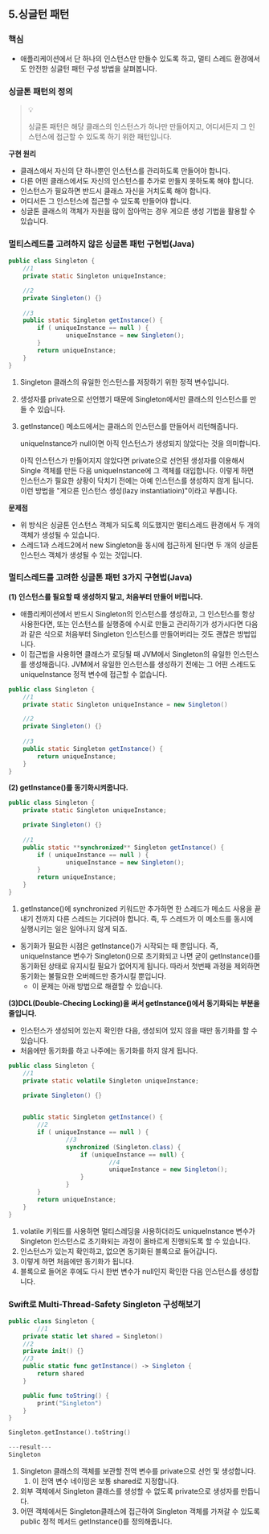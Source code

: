 ## 5.싱글턴 패턴
### 핵심

- 애플리케이션에서 단 하나의 인스턴스만 만들수 있도록 하고, 멀티 스레드 환경에서도 안전한 싱글턴 패턴 구성 방법을 살펴봅니다.

### 싱글톤 패턴의 정의

> 💡 
> 
> 싱글톤 패턴은 해당 클래스의 인스턴스가 하나만 만들어지고, 어디서든지 그 인스턴스에 접근할 수 있도록 하기 위한 패턴입니다. 
>

**구현 원리**

- 클래스에서 자신의 단 하나뿐인 인스턴스를 관리하도록 만들어야 합니다.
- 다른 어떤 클래스에서도 자신의 인스턴스를 추가로 만들지 못하도록 해야 합니다.
- 인스턴스가 필요하면 반드시 클래스 자신을 거치도록 해야 합니다.
- 어디서든 그 인스턴스에 접근할 수 있도록 만들어야 합니다.
- 싱글톤 클래스의 객체가 자원을 많이 잡아먹는 경우 게으른 생성 기법을 활용할 수 있습니다.

### 멀티스레드를 고려하지 않은 싱글톤 패턴 구현법(Java)

```java
public class Singleton { 
    //1
    private static Singleton uniqueInstance;

    //2
    private Singleton() {}
    
    //3
    public static Singleton getInstance() { 
        if ( uniqueInstance == null ) { 
                uniqueInstance = new Singleton();
        }
        return uniqueInstance;
    }
}
```

1. Singleton 클래스의 유일한 인스턴스를 저장하기 위한 정적 변수입니다.
2. 생성자를 private으로 선언했기 때문에 Singleton에서만 클래스의 인스턴스를 만들 수 있습니다.
3. getInstance() 메소드에서는 클래스의 인스턴스를 만들어서 리턴해줍니다. 
    
    uniqueInstance가 null이면 아직 인스턴스가 생성되지 않았다는 것을 의미합니다. 
    
    아직 인스턴스가 만들어지지 않았다면 private으로 선언된 생성자를 이용해서 Single 객체를 만든 다음 uniqueInstance에 그 객체를 대입합니다. 이렇게 하면 인스턴스가 필요한 상황이 닥치기 전에는 아예 인스턴스를 생성하지 않게 됩니다. 이런 방법을 "게으른 인스턴스 생성(lazy instantiatioin)"이라고 부릅니다.
    

**문제점**

- 위 방식은 싱글톤 인스턴스 객체가 되도록 의도했지만 멀티스레드 환경에서  두 개의 객체가 생성될 수 있습니다.
- 스레드1과 스레드2에서 new Singleton을 동시에 접근하게 된다면 두 개의 싱글톤 인스턴스 객체가 생성될 수 있는 것입니다.

### 멀티스레드를 고려한 싱글톤 패턴 3가지 구현법(Java)

**(1) 인스턴스를 필요할 때 생성하지 말고, 처음부터 만들어 버립니다.**

- 애플리케이션에서 반드시 Singleton의 인스턴스를 생성하고, 그 인스턴스를 항상 사용한다면, 또는 인스턴스를 실행중에 수시로 만들고 관리하기가 성가시다면 다음과 같은 식으로 처음부터 Singleton 인스턴스를 만들어버리는 것도 괜찮은 방법입니다.
- 이 접근법을 사용하면 클래스가 로딩될 때 JVM에서 Singleton의 유일한 인스턴스를 생성해줍니다. JVM에서 유일한 인스턴스를 생성하기 전에는 그 어떤 스레드도 uniqueInstance 정적 변수에 접근할 수 없습니다.

```java
public class Singleton { 
    //1
    private static Singleton uniqueInstance = new Singleton()

    //2
    private Singleton() {}
    
    //3
    public static Singleton getInstance() { 
        return uniqueInstance;
    }
}
```

**(2) getInstance()를 동기화시켜줍니다.**

```java
public class Singleton { 
    private static Singleton uniqueInstance;

    private Singleton() {}
    
    //1
    public static **synchronized** Singleton getInstance() { 
        if ( uniqueInstance == null ) { 
                uniqueInstance = new Singleton();
        }
        return uniqueInstance;
    }
}
```

1. getInstance()에 synchronized 키워드만 추가하면 한 스레드가 메소드 사용을 끝내기 전까지 다른 스레드는 기다려야 합니다. 즉, 두 스레드가 이 메소드를 동시에 실행시키는 일은 일어나지 않게 되죠.

- 동기화가 필요한 시점은 getInstance()가 시작되는 때 뿐입니다. 즉, uniqueInstance 변수가 Singleton()으로 초기화되고 나면 굳이 getInstance()를 동기화된 상태로 유지시킬 필요가 없어지게 됩니다. 따라서 첫번째 과정을 제외하면 동기화는 불필요한 오버헤드만 증가시킬 뿐입니다.
    - 이 문제는 아래 방법으로 해결할 수 있습니다.

**(3)DCL(Double-Checing Locking)을 써서 getInstance()에서 동기화되는 부분을 줄입니다.** 

- 인스턴스가 생성되어 있는지 확인한 다음, 생성되어 있지 않을 때만 동기화를 할 수 있습니다.
- 처음에만 동기화를 하고 나주에는 동기화를 하지 않게 됩니다.

```java
public class Singleton { 
    //1
    private static volatile Singleton uniqueInstance;

    private Singleton() {}
    

    public static Singleton getInstance() { 
        //2
        if ( uniqueInstance == null ) { 
                //3
                synchronized (Singleton.class) { 
                    if (uniqueInstance == null) { 
                            //4
                            uniqueInstance = new Singleton();
                    }
                }
        }
        return uniqueInstance;
    }
}
```

1. volatile 키워드를 사용하면 멀티스레딩을 사용하더라도 uniqueInstance 변수가 Singleton 인스턴스로 초기화되는 과정이 올바르게 진행되도록 할 수 있습니다. 
2. 인스턴스가 있는지 확인하고, 없으면 동기화된 블록으로 들어갑니다.
3. 이렇게 하면 처음에만 동기화가 됩니다.
4. 블록으로 들어온 후에도 다시 한번 변수가 null인지 확인한 다음 인스턴스를 생성합니다. 

### Swift로 Multi-Thread-Safety Singleton 구성해보기

```swift
public class Singleton {
        //1
    private static let shared = Singleton()
    //2
    private init() {}
    //3
    public static func getInstance() -> Singleton {
        return shared
    }

    public func toString() {
        print("Singleton")
    }
}

Singleton.getInstance().toString()

---result---
Singleton
```


1. Singleton 클래스의 객체를 보관할 전역 변수를 private으로 선언 및 생성합니다.
    1. 이 전역 변수 네이밍은 보통 shared로 지정합니다.
2. 외부 객체에서 Singleton 클래스를 생성할 수 없도록 private으로 생성자를 만듭니다.
3. 어떤 객체에서든 Singleton클래스에 접근하여 Singleton 객체를 가져갈 수 있도록 public 정적 메서드 getInstance()를 정의해줍니다.
